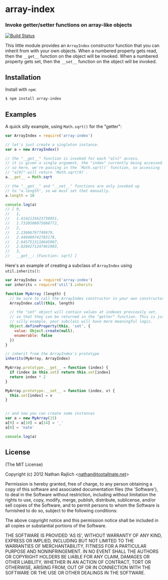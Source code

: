 array-index
===========
### Invoke getter/setter functions on array-like objects
[![Build Status](https://secure.travis-ci.org/TooTallNate/array-index.png)](http://travis-ci.org/TooTallNate/array-index)


This little module provides an `ArrayIndex` constructor function that you can
inherit from with your own objects. When a numbered property gets read, then the
`__get__` function on the object will be invoked. When a numbered property gets
set, then the `__set__` function on the object will be invoked.


Installation
------------

Install with `npm`:

``` bash
$ npm install array-index
```


Examples
--------

A quick silly example, using `Math.sqrt()` for the "getter":

``` js
var ArrayIndex = require('array-index')

// let's just create a singleton instance.
var a = new ArrayIndex()

// the "__get__" function is invoked for each "a[n]" access.
// it is given a single argument, the "index" currently being accessed.
// so here, we're passing in the `Math.sqrt()` function, so accessing
// "a[9]" will return `Math.sqrt(9)`.
a.__get__ = Math.sqrt

// the "__get__" and "__set__" functions are only invoked up
// to "a.length", so we must set that manually.
a.length = 10

console.log(a)
// [ 0,
//   1,
//   1.4142135623730951,
//   1.7320508075688772,
//   2,
//   2.23606797749979,
//   2.449489742783178,
//   2.6457513110645907,
//   2.8284271247461903,
//   3,
//   __get__: [Function: sqrt] ]
```

Here's an example of creating a subclass of `ArrayIndex` using `util.inherits()`:

``` js
var ArrayIndex = require('array-index')
var inherits = require('util').inherits

function MyArray (length) {
  // be sure to call the ArrayIndex constructor in your own constructor
  ArrayIndex.call(this, length)

  // the "set" object will contain values at indexes previously set,
  // so that they can be returned in the "getter" function. This is just a
  // silly example, your subclass will have more meaningful logic.
  Object.defineProperty(this, 'set', {
    value: Object.create(null),
    enumerable: false
  })
}

// inherit from the ArrayIndex's prototype
inherits(MyArray, ArrayIndex)

MyArray.prototype.__get__ = function (index) {
  if (index in this.set) return this.set[index]
  return index * 2
}

MyArray.prototype.__set__ = function (index, v) {
  this.set[index] = v
}


// and now you can create some instances
var a = new MyArray(15)
a[9] = a[10] = a[14] = '_'
a[0] = 'nate'

console.log(a)
```


License
-------

(The MIT License)

Copyright (c) 2012 Nathan Rajlich &lt;nathan@tootallnate.net&gt;

Permission is hereby granted, free of charge, to any person obtaining
a copy of this software and associated documentation files (the
'Software'), to deal in the Software without restriction, including
without limitation the rights to use, copy, modify, merge, publish,
distribute, sublicense, and/or sell copies of the Software, and to
permit persons to whom the Software is furnished to do so, subject to
the following conditions:

The above copyright notice and this permission notice shall be
included in all copies or substantial portions of the Software.

THE SOFTWARE IS PROVIDED 'AS IS', WITHOUT WARRANTY OF ANY KIND,
EXPRESS OR IMPLIED, INCLUDING BUT NOT LIMITED TO THE WARRANTIES OF
MERCHANTABILITY, FITNESS FOR A PARTICULAR PURPOSE AND NONINFRINGEMENT.
IN NO EVENT SHALL THE AUTHORS OR COPYRIGHT HOLDERS BE LIABLE FOR ANY
CLAIM, DAMAGES OR OTHER LIABILITY, WHETHER IN AN ACTION OF CONTRACT,
TORT OR OTHERWISE, ARISING FROM, OUT OF OR IN CONNECTION WITH THE
SOFTWARE OR THE USE OR OTHER DEALINGS IN THE SOFTWARE.
